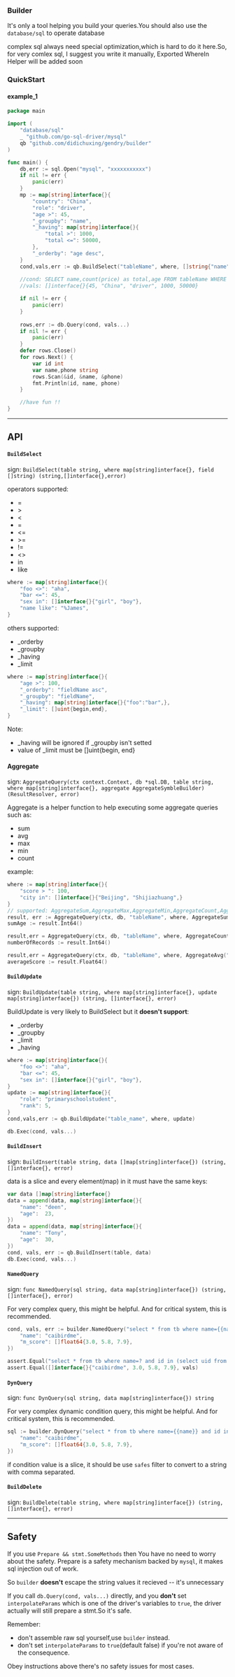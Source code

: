 ### Builder

It's only a tool helping you build your queries.You should also use the `database/sql` to operate database

complex sql always need special optimization,which is hard to do it here.So, for very comlex sql, I suggest you write it manually, Exported WhereIn Helper will be added soon

### QuickStart

#### example_1

``` go
package main

import (
    "database/sql"
    _ "github.com/go-sql-driver/mysql"
    qb "github.com/didichuxing/gendry/builder"
)

func main() {
    db,err := sql.Open("mysql", "xxxxxxxxxxx")
    if nil != err {
        panic(err)
    }
    mp := map[string]interface{}{
    	"country": "China",
    	"role": "driver",
    	"age >": 45,
        "_groupby": "name",
        "_having": map[string]interface{}{
            "total >": 1000,
            "total <=": 50000,
        },
    	"_orderby": "age desc",
    }
    cond,vals,err := qb.BuildSelect("tableName", where, []string{"name", "count(price) as total", "age"})
    
    //cond: SELECT name,count(price) as total,age FROM tableName WHERE (age>? AND country=? AND role=?) GROUP BY name HAVING (total>? AND total<=?) ORDER BY age DESC
    //vals: []interface{}{45, "China", "driver", 1000, 50000}

	if nil != err {
		panic(err)
	}	
	
    rows,err := db.Query(cond, vals...)
    if nil != err {
        panic(err)
    }
    defer rows.Close()
    for rows.Next() {
        var id int
        var name,phone string
        rows.Scan(&id, &name, &phone)
        fmt.Println(id, name, phone)
    }

    //have fun !!
}
```

---

## API

#### `BuildSelect`

sign: `BuildSelect(table string, where map[string]interface{}, field []string) (string,[]interface{},error)`

operators supported:

* =
* &gt;
* &lt;
* =
* &lt;=
* &gt;=
* !=
* &lt;&gt;
* in
* like

``` go
where := map[string]interface{}{
	"foo <>": "aha",
	"bar <=": 45,
	"sex in": []interface{}{"girl", "boy"},
    "name like": "%James",
}
```

others supported:

* _orderby
* _groupby
* _having
* _limit

``` go
where := map[string]interface{}{
	"age >": 100,
	"_orderby": "fieldName asc",
	"_groupby": "fieldName",
    "_having": map[string]interface{}{"foo":"bar",},
	"_limit": []uint{begin,end},
}
```
Note:
* _having will be ignored if _groupby isn't setted
* value of _limit must be []uint{begin, end}

#### Aggregate

sign: `AggregateQuery(ctx context.Context, db *sql.DB, table string, where map[string]interface{}, aggregate AggregateSymbleBuilder) (ResultResolver, error)`

Aggregate is a helper function to help executing some aggregate queries such as:
* sum
* avg
* max
* min
* count

example:
```go
where := map[string]interface{}{
    "score > ": 100,
    "city in": []interface{}{"Beijing", "Shijiazhuang",}
}
// supported: AggregateSum,AggregateMax,AggregateMin,AggregateCount,AggregateAvg
result, err := AggregateQuery(ctx, db, "tableName", where, AggregateSum("age"))
sumAge := result.Int64()

result,err = AggregateQuery(ctx, db, "tableName", where, AggregateCount("*")) 
numberOfRecords := result.Int64()

result,err = AggregateQuery(ctx, db, "tableName", where, AggregateAvg("score"))
averageScore := result.Float64()
```

#### `BuildUpdate`

sign: `BuildUpdate(table string, where map[string]interface{}, update map[string]interface{}) (string, []interface{}, error)`

BuildUpdate is very likely to BuildSelect but it **doesn't support**:

* _orderby
* _groupby
* _limit
* _having

``` go
where := map[string]interface{}{
	"foo <>": "aha",
	"bar <=": 45,
	"sex in": []interface{}{"girl", "boy"},
}
update := map[string]interface{}{
	"role": "primaryschoolstudent",
	"rank": 5,
}
cond,vals,err := qb.BuildUpdate("table_name", where, update)

db.Exec(cond, vals...)
```

#### `BuildInsert`

sign: `BuildInsert(table string, data []map[string]interface{}) (string, []interface{}, error)`

data is a slice and every element(map) in it must have the same keys:

``` go
var data []map[string]interface{}
data = append(data, map[string]interface{}{
    "name": "deen",
    "age":  23,
})
data = append(data, map[string]interface{}{
    "name": "Tony",
    "age":  30,
})
cond, vals, err := qb.BuildInsert(table, data)
db.Exec(cond, vals...)
```

#### `NamedQuery`

sign: `func NamedQuery(sql string, data map[string]interface{}) (string, []interface{}, error)`

For very complex query, this might be helpful. And for critical system, this is recommended.


```go
cond, vals, err := builder.NamedQuery("select * from tb where name={{name}} and id in (select uid from anothertable where score in {{m_score}})", map[string]interface{}{
	"name": "caibirdme",
	"m_score": []float64{3.0, 5.8, 7.9},
})

assert.Equal("select * from tb where name=? and id in (select uid from anothertable where score in (?,?,?))", cond)
assert.Equal([]interface{}{"caibirdme", 3.0, 5.8, 7.9}, vals)
```

#### `DynQuery`

sign: `func DynQuery(sql string, data map[string]interface{}) string`

For very complex dynamic condition query, this might be helpful. And for critical system, this is recommended.


```go
sql := builder.DynQuery("select * from tb where name={{name}} and id in (select uid from anothertable where score in {{m_score|safes}}){{ if .ds|safes }}{{ end }}", map[string]interface{}{
	"name": "caibirdme",
	"m_score": []float64{3.0, 5.8, 7.9},
})
```

if condition value is a slice, it should be use `safes` filter to convert to a string with comma separated.

#### `BuildDelete`

sign: `BuildDelete(table string, where map[string]interface{}) (string, []interface{}, error)`

------

## Safety
If you use `Prepare && stmt.SomeMethods` then You have no need to worry about the safety.
Prepare is a safety mechanism backed by `mysql`, it makes sql injection out of work.

So `builder` **doesn't** escape the string values it recieved -- it's unnecessary

If you call `db.Query(cond, vals...)` directly, and you **don't** set `interpolateParams` which is one of the driver's variables to `true`, the driver actually will still prepare a stmt.So it's safe.

Remember:
* don't assemble raw sql yourself,use `builder` instead.
* don't set `interpolateParams` to `true`(default false) if you're not aware of the consequence.

Obey instructions above there's no safety issues for most cases.
